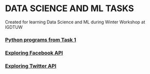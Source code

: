 # DATA SCIENCE AND ML TASKS
Created for learning Data Science and ML during Winter Workshop at IGDTUW
### [Python programs from Task 1](https://github.com/pooja7b/simplePythonPrograms/blob/master/pythonPrograms.md)
### [Exploring Facebook API](https://github.com/pooja7b/simplePythonPrograms/blob/master/usingFacebookAPI.md)
### [Exploring Twitter API](https://github.com/pooja7b/Data-Science-And-ML/blob/master/twitterAPI.md) 

